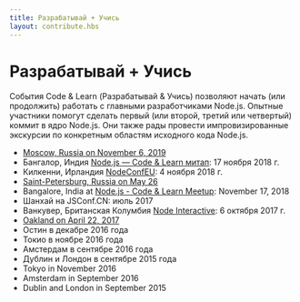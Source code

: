 ```yaml
---
title: Разрабатывай + Учись
layout: contribute.hbs
---
```


# Разрабатывай + Учись

События Code & Learn (Разрабатывай & Учись) позволяют начать (или продолжить) работать с главными разработчиками Node.js. Опытные участники помогут сделать первый (или второй, третий или четвертый) коммит в ядро Node.js. Они также рады провести импровизированные экскурсии по конкретным областям исходного кода Node.js.

* [Moscow, Russia on November 6, 2019](https://medium.com/piterjs/announcement-node-js-code-learn-in-moscow-fd997241c77)
* Бангалор, Индия [Node.js ― Code & Learn митап](https://www.meetup.com/Polyglot-Languages-Runtimes-Java-JVM-nodejs-Swift/events/256057028/): 17 ноября 2018 г.
* Килкенни, Ирландия [NodeConfEU](https://www.nodeconf.eu/): 4 ноября 2018 г.
* [Saint-Petersburg, Russia on May 26](https://medium.com/piterjs/code-learn-ce20d330530f)
* Bangalore, India at [Node.js - Code & Learn Meetup](https://www.meetup.com/Polyglot-Languages-Runtimes-Java-JVM-nodejs-Swift/events/256057028/): November 17, 2018
* Шанхай на JSConf.CN: июль 2017
* Ванкувер, Британская Колумбия [Node Interactive](http://events.linuxfoundation.org/events/node-interactive): 6 октября 2017 г.
* [Oakland on April 22, 2017](https://medium.com/the-node-js-collection/code-learn-learn-how-to-contribute-to-node-js-core-8a2dbdf9be45)
* Остин в декабре 2016 года
* Токио в ноябре 2016 года
* Амстердам в сентябре 2016 года
* Дублин и Лондон в сентябре 2015 года
* Tokyo in November 2016
* Amsterdam in September 2016
* Dublin and London in September 2015
